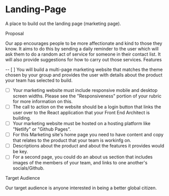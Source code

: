 # Landing-Page
A place to build out the landing page (marketing page).

Proposal

Our app encourages people to be more affectionate and kind to those they know.  It aims to do this by sending a daily reminder to the user which will ask them to do a random act of service for someone in their contact list.  It will also provide suggestions for how to carry out those services.
Features

-- [ ]  You will build a multi-page marketing website that matches the theme chosen by your group and provides the user with details about the product your team has selected to build.
- [ ]  Your marketing website must include responsive mobile and desktop screen widths. Please see the "Responsiveness" portion of your rubric for more information on this.
- [ ]  The call to action on the website should be a login button that links the user over to the React application that your Front End Architect is building.
- [ ]  Your marketing website must be hosted on a hosting platform like "Netlify" or "Github Pages".
- [ ]  For this Marketing site's home page you need to have content and copy that relates to the product that your team is workinfg on.
- [ ]  Descriptions about the product and about the features it provides would be key.
- [ ]  For a second page, you could do an about us section that includes images of the members of your team, and links to one another's socials/Github.

Target Audience

Our target audience is anyone interested in being a better global citizen.




